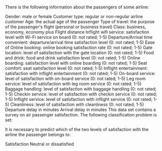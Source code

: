 There is the following information about the passengers of some airline:

Gender: male or female
Customer type: regular or non-regular airline customer
Age: the actual age of the passenger
Type of travel: the purpose of the passenger's flight (personal or business travel)
Class: business, economy, economy plus
Flight distance
Inflight wifi service: satisfaction level with Wi-Fi service on board (0: not rated; 1-5)
Departure/Arrival time convenient: departure/arrival time satisfaction level (0: not rated; 1-5)
Ease of Online booking: online booking satisfaction rate (0: not rated; 1-5)
Gate location: level of satisfaction with the gate location (0: not rated; 1-5)
Food and drink: food and drink satisfaction level (0: not rated; 1-5)
Online boarding: satisfaction level with online boarding (0: not rated; 1-5)
Seat comfort: seat satisfaction level (0: not rated; 1-5)
Inflight entertainment: satisfaction with inflight entertainment (0: not rated; 1-5)
On-board service: level of satisfaction with on-board service (0: not rated; 1-5)
Leg room service: level of satisfaction with leg room service (0: not rated; 1-5)
Baggage handling: level of satisfaction with baggage handling (0: not rated; 1-5)
Checkin service: level of satisfaction with checkin service (0: not rated; 1-5)
Inflight service: level of satisfaction with inflight service (0: not rated; 1-5)
Cleanliness: level of satisfaction with cleanliness (0: not rated; 1-5)
Departure delay in minutes
Arrival delay in minutes
This data set contains a survey on air passenger satisfaction. The following classification problem is set:

It is necessary to predict which of the two levels of satisfaction with the airline the passenger belongs to:

Satisfaction
Neutral or dissatisfied
